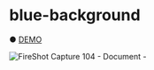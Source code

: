 # blue-background

● <a href="https://hisamikurita.github.io/blue-background/">DEMO</a>

![FireShot Capture 104 - Document - ](https://user-images.githubusercontent.com/47776346/70376039-3245db00-1948-11ea-88b3-4a991a4ee25e.png)
